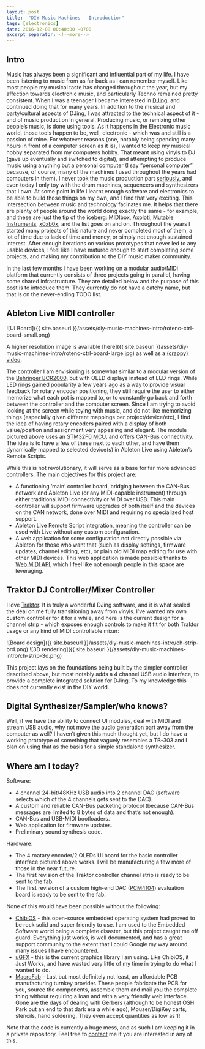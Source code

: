 ```yaml
---
layout: post
title:  "DIY Music Machines - Introduction"
tags: [electronics]
date: 2016-12-08 00:40:00 -0700
excerpt_separator: <!--more-->
---
```


## Intro

Music has always been a significant and influential part of my life. I have been listening to music from as far back as I can remember myself. Like most people my musical taste has changed throughout the year, but my affection towards electronic music, and particularly Techno remained pretty consistent. When I was a teenager I became interested in [DJing](http://keves.org/), and continued doing that for many years. In addition to the musical and party/cultural aspects of DJing, I was attracted to the technical aspect of it - and of music production in general. Producing music, or remixing other people’s music, is done using tools. As it happens in the Electronic music world, those tools happen to be, well, electronic - which was and still is a passion of mine. For whatever reasons (one, notably being spending many hours in front of a computer screen as it is), I wanted to keep my musical hobby separated from my computers hobby. That meant using vinyls to DJ (gave up eventually and switched to digital), and attempting to produce music using anything but a personal computer (I say “personal computer” because, of course, many of the machines I used throughout the years had computers in them). I never took the music production part [seriously](https://soundcloud.com/eranrund), and even today I only toy with the drum machines, sequencers and synthesizers that I own. At some point in life I learnt enough software and electronics to be able to build those things on my own, and I find that very exciting. This intersection between music and technology facinates me. It helps that there are plenty of people around the world doing exactly the same - for example, and these are just the tip of the iceberg: [MIDIbox](http://ucapps.de/), [Axoloti](http://www.axoloti.com/), [Mutable Instruments](http://mutable-instruments.net/shruthi1), [x0xb0x](http://www.ladyada.net/make/x0xb0x/), and the list goes on and on. Throughout the years I started many projects of this nature and never completed most of them, a lot of time due to lack of time and money, or simply not enough sustained interest. After enough iterations on various prototypes that never led to any usable devices, I feel like I have matured enough to start completing some projects, and making my contribution to the DIY music maker community.

In the last few months I have been working on a modular audio/MIDI platform that currently consists of three projects going in parallel, having some shared infrastructure. They are detailed below and the purpose of this post is to introduce them. They currently do not have a catchy name, but that is on the never-ending TODO list.

## Ableton Live MIDI controller

![UI Board]({{ site.baseurl }}/assets/diy-music-machines-intro/rotenc-ctrl-board-small.png)

A higher resolution image is available [here]({{ site.baseurl }}assets/diy-music-machines-intro/rotenc-ctrl-board-large.jpg) as well as a [(crappy) video](https://youtu.be/LIjwVPmGKmk).

The controller I am envisioning is somewhat similar to a modular version of the [Behringer BCR2000](http://www.synthtopia.com/content/2005/01/27/behringer-bcr2000-usb-midi-controller-review/), but with OLED displays instead of LED rings. While LED rings gained popularity a few years ago as a way to provide visual feedback for rotary encoder positioning, they still require the user to either memorize what each pot is mapped to, or to constantly go back and forth between the controller and the computer screen. Since I am trying to avoid looking at the screen while toying with music, and do not like memorizing things (especially given different mappings per project/device/etc), I find the idea of having rotary encoders paired with a display of both value/position and assignment very appealing and elegant. The module pictured above uses an [STM32F0 MCU](http://www.st.com/en/microcontrollers/stm32f0-series.html?querycriteria=productId=SS1574), and offers [CAN-Bus](https://en.wikipedia.org/wiki/CAN_bus) connectivity. The idea is to have a few of these next to each other, and have them dynamically mapped to selected device(s) in Ableton Live using Ableton’s Remote Scripts.

While this is not revolutionary, it will serve as a base for far more advanced controllers. The main objectives for this project are:

 * A functioning ‘main’ controller board, bridging between the CAN-Bus network and Ableton Live (or any MIDI-capable instrument) through either traditional MIDI connectivity or MIDI over USB. This main controller will support firmware upgrades of both itself and the devices on the CAN network, done over MIDI and requiring no specialized host support.
 * Ableton Live Remote Script integration, meaning the controller can be used with Live without any custom configuration.
 * A web application for some configuration not directly possible via Ableton for those who want that (such as display settings, firmware updates, channel editing, etc), or plain old MIDI map editing for use with other MIDI devices. This web application is made possible thanks to [Web MIDI API](https://webaudio.github.io/web-midi-api/), which I feel like not enough people in this space are leveraging.


## Traktor DJ Controller/Mixer Controller

I love [Traktor](https://www.native-instruments.com/en/products/traktor/). It is truly a wonderful DJing software, and it is what sealed the deal on me fully transitioning away from vinyls. I’ve wanted my own custom controller for it for a while, and here is the current design for a channel strip - which exposes enough controls to make it fit for both Traktor usage or any kind of MIDI controllable mixer:

![Board design]({{ site.baseurl }}/assets/diy-music-machines-intro/ch-strip-brd.png)
![3D rendering]({{ site.baseurl }}/assets/diy-music-machines-intro/ch-strip-3d.png)

This project lays on the foundations being built by the simpler controller described above, but most notably adds a 4 channel USB audio interface, to provide a complete integrated solution for DJing. To my knowledge this does not currently exist in the DIY world.


## Digital Synthesizer/Sampler/who knows?

Well, if we have the ability to connect UI modules, deal with MIDI and stream USB audio, why not move the audio generation part away from the computer as well?
I haven’t given this much thought yet, but I do have a working prototype of something that vaguely resembles a TB-303 and I plan on using that as the basis for a simple standalone synthesizer.


## Where am I today?

Software:

 * 4 channel 24-bit/48KHz USB audio into 2 channel DAC (software selects which of the 4 channels gets sent to the DAC).
 * A custom and reliable CAN-Bus packeting protocol (because CAN-Bus messages are limited to 8 bytes of data and that’s not enough).
 * CAN-Bus and USB-MIDI bootloaders.
 * Web application for firmware updates.
 * Preliminary sound synthesis code.


Hardware:

 * The 4 roatary encoder/2 OLEDs UI board for the basic controller interface pictured above works. I will be manufacturing a few more of those in the near future.
 * The first revision of the Traktor controller channel strip is ready to be sent to the fab.
 * The first revision of a custom high-end DAC ([PCM4104](http://www.ti.com/product/PCM4104)) evaluation board is ready to be sent to the fab.


None of this would have been possible without the following:

 * [ChibiOS](http://www.chibios.org/) - this open-source embedded operating system had proved to be rock solid and super friendly to use. I am used to the Embedded Software world being a complete disaster, but this project caught me off guard. Everything just works, is well documented, and has a great support community to the extent that I could Google my way around many issues I have encountered.
 * [uGFX](http://ugfx.io/) - this is the current graphics library I am using. Like ChibiOS, it Just Works, and have wasted very little of my time in trying to do what I wanted to do.
 * [MacroFab](https://macrofab.com/) - Last but most definitely not least, an affordable PCB manufacturing turnkey provider. These people fabricate the PCB for you, source the components, assemble them and mail you the complete thing without requiring a loan and with a very friendly web interface. Gone are the days of dealing with Gerbers (although to be honest OSH Park put an end to that dark era a while ago), Mouser/DigiKey carts, stencils, hand soldering. They even accept quantities as low as 1!


Note that the code is currently a huge mess, and as such I am keeping it in a private repository. Feel free to [contact](mailto:eran@rundste.in) me if you are interested in any of this.
